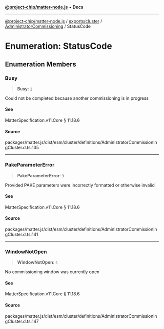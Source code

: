 [**@project-chip/matter-node.js**](../../../../../README.md) • **Docs**

***

[@project-chip/matter-node.js](../../../../../modules.md) / [exports/cluster](../../../README.md) / [AdministratorCommissioning](../README.md) / StatusCode

# Enumeration: StatusCode

## Enumeration Members

### Busy

> **Busy**: `2`

Could not be completed because another commissioning is in progress

#### See

MatterSpecification.v11.Core § 11.18.6

#### Source

packages/matter.js/dist/esm/cluster/definitions/AdministratorCommissioningCluster.d.ts:135

***

### PakeParameterError

> **PakeParameterError**: `3`

Provided PAKE parameters were incorrectly formatted or otherwise invalid

#### See

MatterSpecification.v11.Core § 11.18.6

#### Source

packages/matter.js/dist/esm/cluster/definitions/AdministratorCommissioningCluster.d.ts:141

***

### WindowNotOpen

> **WindowNotOpen**: `4`

No commissioning window was currently open

#### See

MatterSpecification.v11.Core § 11.18.6

#### Source

packages/matter.js/dist/esm/cluster/definitions/AdministratorCommissioningCluster.d.ts:147

